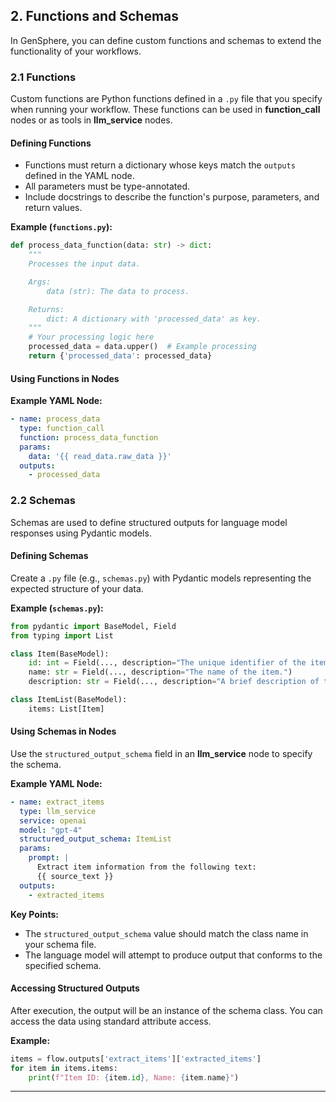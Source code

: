 ## 2. Functions and Schemas

In GenSphere, you can define custom functions and schemas to extend the functionality of your workflows.

### 2.1 Functions

Custom functions are Python functions defined in a `.py` file that you specify when running your workflow. These functions can be used in **function_call** nodes or as tools in **llm_service** nodes.

#### Defining Functions

- Functions must return a dictionary whose keys match the `outputs` defined in the YAML node.
- All parameters must be type-annotated.
- Include docstrings to describe the function's purpose, parameters, and return values.

**Example (`functions.py`):**

```python
def process_data_function(data: str) -> dict:
    """
    Processes the input data.

    Args:
        data (str): The data to process.

    Returns:
        dict: A dictionary with 'processed_data' as key.
    """
    # Your processing logic here
    processed_data = data.upper()  # Example processing
    return {'processed_data': processed_data}
```

#### Using Functions in Nodes

**Example YAML Node:**

```yaml
- name: process_data
  type: function_call
  function: process_data_function
  params:
    data: '{{ read_data.raw_data }}'
  outputs:
    - processed_data
```

### 2.2 Schemas

Schemas are used to define structured outputs for language model responses using Pydantic models.

#### Defining Schemas

Create a `.py` file (e.g., `schemas.py`) with Pydantic models representing the expected structure of your data.

**Example (`schemas.py`):**

```python
from pydantic import BaseModel, Field
from typing import List

class Item(BaseModel):
    id: int = Field(..., description="The unique identifier of the item.")
    name: str = Field(..., description="The name of the item.")
    description: str = Field(..., description="A brief description of the item.")

class ItemList(BaseModel):
    items: List[Item]
```

#### Using Schemas in Nodes

Use the `structured_output_schema` field in an **llm_service** node to specify the schema.

**Example YAML Node:**

```yaml
- name: extract_items
  type: llm_service
  service: openai
  model: "gpt-4"
  structured_output_schema: ItemList
  params:
    prompt: |
      Extract item information from the following text:
      {{ source_text }}
  outputs:
    - extracted_items
```

**Key Points:**

- The `structured_output_schema` value should match the class name in your schema file.
- The language model will attempt to produce output that conforms to the specified schema.

#### Accessing Structured Outputs

After execution, the output will be an instance of the schema class. You can access the data using standard attribute access.

**Example:**

```python
items = flow.outputs['extract_items']['extracted_items']
for item in items.items:
    print(f"Item ID: {item.id}, Name: {item.name}")
```

---
